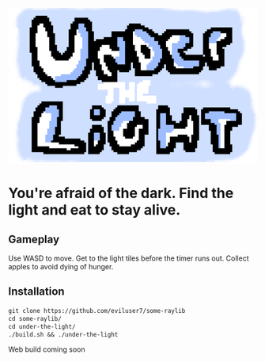 ![](./resources/logo2.png)
# You're afraid of the dark. Find the light and eat to stay alive.

## Gameplay
Use WASD to move.
Get to the light tiles before the timer runs out.
Collect apples to avoid dying of hunger.

## Installation
```
git clone https://github.com/eviluser7/some-raylib
cd some-raylib/
cd under-the-light/
./build.sh && ./under-the-light
```

Web build coming soon